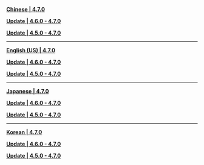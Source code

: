 **[Chinese | 4.7.0](https://autopatchhk.yuanshen.com/client_app/download/pc_zip/20240524181522_P7n5afVhY8WeoVZb/Audio_Chinese_4.7.0.zip)**

**[Update | 4.6.0 - 4.7.0](https://autopatchhk.yuanshen.com/client_app/update/hk4e_global/10/zh-cn_4.6.0_4.7.0_hdiff_vGOido1Us5Djnwb8.zip)**

**[Update | 4.5.0 - 4.7.0](https://autopatchhk.yuanshen.com/client_app/update/hk4e_global/10/zh-cn_4.5.0_4.7.0_hdiff_TQp5Jwn0FAfIDsE4.zip)**

---

**[English (US) | 4.7.0](https://autopatchhk.yuanshen.com/client_app/download/pc_zip/20240524181522_P7n5afVhY8WeoVZb/Audio_English(US)_4.7.0.zip)**

**[Update | 4.6.0 - 4.7.0](https://autopatchhk.yuanshen.com/client_app/update/hk4e_global/10/en-us_4.6.0_4.7.0_hdiff_ya8F9GL1ojP4D7nR.zip)**

**[Update | 4.5.0 - 4.7.0](https://autopatchhk.yuanshen.com/client_app/update/hk4e_global/10/en-us_4.5.0_4.7.0_hdiff_xEHpcAnqNb48Ff3S.zip)**

---

**[Japanese | 4.7.0](https://autopatchhk.yuanshen.com/client_app/download/pc_zip/20240524181522_P7n5afVhY8WeoVZb/Audio_Japanese_4.7.0.zip)**

**[Update | 4.6.0 - 4.7.0](https://autopatchhk.yuanshen.com/client_app/update/hk4e_global/10/ja-jp_4.6.0_4.7.0_hdiff_NeDO7m6dnx3cLRpy.zip)**

**[Update | 4.5.0 - 4.7.0](https://autopatchhk.yuanshen.com/client_app/update/hk4e_global/10/ja-jp_4.5.0_4.7.0_hdiff_GCOBxKrAuTwDXqeQ.zip)**

---

**[Korean | 4.7.0](https://autopatchhk.yuanshen.com/client_app/download/pc_zip/20240524181522_P7n5afVhY8WeoVZb/Audio_Korean_4.7.0.zip)**

**[Update | 4.6.0 - 4.7.0](https://autopatchhk.yuanshen.com/client_app/update/hk4e_global/10/ko-kr_4.6.0_4.7.0_hdiff_3qryOQWP2YDnKmBA.zip)**

**[Update | 4.5.0 - 4.7.0](https://autopatchhk.yuanshen.com/client_app/update/hk4e_global/10/ko-kr_4.5.0_4.7.0_hdiff_TVIabdjZRsfUn1B9.zip)**

